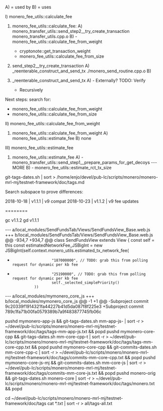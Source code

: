 
A) = used by
B) = uses

I) monero_fee_utils::calculate_fee

1) monero_fee_utils::calculate_fee:
A) monero_transfer_utils::send_step2__try_create_transaction monero_transfer_utils.cpp.o
B) - monero_fee_utils::calculate_fee_from_weight
	 - cryptonote::get_transaction_weight
	 - monero_fee_utils::calculate_fee_from_size

2) send_step2__try_create_transaction
A) _reenterable_construct_and_send_tx ./monero_send_routine.cpp.o 
B) 


3) _reenterable_construct_and_send_tx
A) - Externally? TODO: Verify
	 - Recursively


Next steps:
search for:
- monero_fee_utils::calculate_fee_from_weight
- monero_fee_utils::calculate_fee_from_size



II) monero_fee_utils::calculate_fee_from_weight

1) monero_fee_utils::calculate_fee_from_weight
A) monero_fee_utils::estimate_fee
B) none

III) monero_fee_utils::estimate_fee

1) monero_fee_utils::estimate_fee
A) - monero_transfer_utils::send_step1__prepare_params_for_get_decoys  --- MORE
B) - monero_fee_utils::estimate_rct_tx_size





git-tags-dates.sh | sort >  /home/enjo/devel/pub-lc/scripts/monero/monero-mrl-mj/testnet-framework/doc/tags.md

Search subspace to prove differences:

2018-10-18 | v1.1.1 		| v9 compat
2018-10-23 | v1.1.2 		| v9 fee updates

======== 

gc v1.1.2
gd v1.1.1

--- a/local_modules/SendFundsTab/Views/SendFundsView_Base.web.js
+++ b/local_modules/SendFundsTab/Views/SendFundsView_Base.web.js
@@ -934,7 +934,7 @@ class SendFundsView extends View
        {
                const self = this
                const estimatedNetworkFee_JSBigInt = new JSBigInt(self.context.monero_utils.estimated_tx_network_fee(
-                       "187000000", // TODO: grab this from polling request for dynamic per kb fee
+                       "25190000", // TODO: grab this from polling request for dynamic per kb fee
                        self._selected_simplePriority()
                ))
                
                
--- a/local_modules/mymonero_core_js
+++ b/local_modules/mymonero_core_js
@@ -1 +1 @@
-Subproject commit 9c20339f1914321fa44227b41d5da087f8f225e3
+Subproject commit 789c1fa71b00fa0579389b7a9f483877745fb06c

pushd mymonero-app-js 		&& git-tags-dates.sh 	mm-app-js-	| sort -r > ~/devel/pub-lc/scripts/monero/monero-mrl-mj/testnet-framework/doc/tags/tags-mm-app-js.txt 	&& popd
pushd mymonero-core-cpp 	&& git-tags-dates.sh 	mm-core-cpp-t  	| sort -r > ~/devel/pub-lc/scripts/monero/monero-mrl-mj/testnet-framework/doc/tags/tags-mm-core-cpp.txt	&& popd
pushd mymonero-core-cpp 	&& git-commits-dates.sh mm-core-cpp-c  	| sort -r > ~/devel/pub-lc/scripts/monero/monero-mrl-mj/testnet-framework/doc/tags/commits-mm-core-cpp.txt	&& popd
pushd mymonero-core-js-mj 	&& git-commits-dates.sh mm-core-js 	| sort -r > ~/devel/pub-lc/scripts/monero/monero-mrl-mj/testnet-framework/doc/tags/commits-mm-core-js.txt 	&& popd
pushd monero-orig 		&& git-tags-dates.sh 	monero-core	| sort -r > ~/devel/pub-lc/scripts/monero/monero-mrl-mj/testnet-framework/doc/tags/monero.txt 		&& popd

cd ~/devel/pub-lc/scripts/monero/monero-mrl-mj/testnet-framework/doc/tags
cat *.txt | sort -r > all/tags-all.txt
